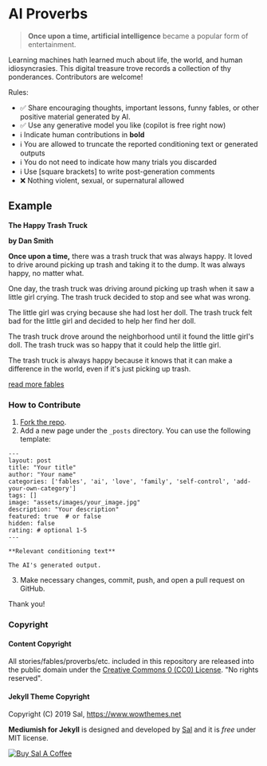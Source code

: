 # AI Proverbs

> **Once upon a time, artificial intelligence** became a popular form of entertainment.

Learning machines hath learned much about life, the world, and human idiosyncrasies. This digital treasure trove records a collection of thy ponderances. Contributors are welcome!

Rules:

- ✅ Share encouraging thoughts, important lessons, funny fables, or other positive material generated by AI. 
- ✅ Use any generative model you like (copilot is free right now)
- ℹ️ Indicate human contributions in **bold**
- ℹ️ You are allowed to truncate the reported conditioning text or generated outputs
- ℹ️ You do not need to indicate how many trials you discarded
- ℹ️ Use [square brackets] to write post-generation comments
- ❌ Nothing violent, sexual, or supernatural allowed

## Example

**The Happy Trash Truck**

**by Dan Smith**

**Once upon a time,** there was a trash truck that was always happy. It loved to drive around picking up trash and taking it to the dump. It was always happy, no matter what.

One day, the trash truck was driving around picking up trash when it saw a little girl crying. The trash truck decided to stop and see what was wrong.

The little girl was crying because she had lost her doll. The trash truck felt bad for the little girl and decided to help her find her doll.

The trash truck drove around the neighborhood until it found the little girl's doll. The trash truck was so happy that it could help the little girl.

The trash truck is always happy because it knows that it can make a difference in the world, even if it's just picking up trash.

[read more fables]()

### How to Contribute

1. [Fork the repo](https://github.com/JacobFV/ai-proverbs/fork).
2. Add a new page under the `_posts` directory. You can use the following template:

```
---
layout: post
title: "Your title"
author: "Your name"
categories: ['fables', 'ai', 'love', 'family', 'self-control', 'add-your-own-category']
tags: []
image: "assets/images/your_image.jpg"
description: "Your description"
featured: true  # or false
hidden: false
rating: # optional 1-5
---

**Relevant conditioning text**

The AI's generated output.
```

3. Make necessary changes, commit, push, and open a pull request on GitHub.

Thank you!

### Copyright

#### Content Copyright

All stories/fables/proverbs/etc. included in this repository are released into the public domain under the [Creative Commons 0 (CC0) License](https://creativecommons.org/share-your-work/public-domain/cc0/). "No rights reserved".

#### Jekyll Theme Copyright

Copyright (C) 2019 Sal, https://www.wowthemes.net

**Mediumish for Jekyll** is designed and developed by [Sal](https://www.wowthemes.net) and it is *free* under MIT license. 

<a href="https://www.wowthemes.net/donate/" target="_blank"><img src="https://www.buymeacoffee.com/assets/img/custom_images/orange_img.png" alt="Buy Sal A Coffee" style="height: auto !important;width: auto !important;" ></a>
